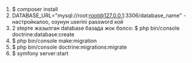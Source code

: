 1) $ composer install
2) DATABASE_URL="mysql://root:root@127.0.0.1:3306/database_name" - настройкалоо, озунун userini password кой
3) 2 stepте жазылган database базада жок болсо: $ php bin/console doctrine:database:create
4) $ php bin/console make:migration
5) $ php bin/console doctrine:migrations:migrate
6) $ symfony server:start